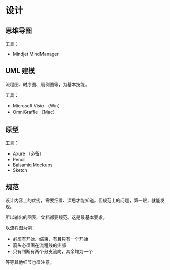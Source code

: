 # 设计

## 思维导图

工具：

* Mindjet MindManager

## UML 建模

流程图、时序图、用例图等，为基本技能。

工具：

* Microsoft Visio （Win）
* OmniGraffle （Mac）

## 原型

工具：

* Axure （必备）
* Pencil
* Balsamiq Mockups
* Sketch

## 规范

设计内容上的优劣，需要细看、深思才能知道。但规范上的问题，第一眼，就能发现。

所以输出的图表、文档都要规范。这是最基本要求。

以流程图为例：

* 必须有开始、结束，有且只有一个开始
* 箭头必须画在流程线的尖部
* 只有判断有两个分支流向，其余均为一个

等等其他细节也须注意。
